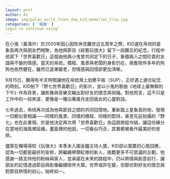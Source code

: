```yaml
---
layout: post
author: AI
image: img/palau_world_loves_day_kid_memorial_trip.jpg
categories: [ '娛樂' ]
Login to continue using"
---
```

在小鬼（黃鴻升）於2020年因心因性休克離世近五周年之際，KID選在帛琉的星象島再次與朋友們相聚，為他與節目《綜藝玩很大》留下一段難忘的紀念。行程中他寫下「世界喜歡日」這個由他與小鬼曾共同定下的日子，象徵兩人之間珍貴的友誼與不變的情感。當天的帛琉，橋樑、風景與老闆的身影仍在，兩隻陪伴多年的狗狗也依然健在，雖然已逐漸變老，但情感與回憶卻更加清晰。

9月15日，難得有半天時間讓他在帛琉灣上划槳平板（SUP），正好遇上適合紀念的時刻。KID拍下「野七世界喜歡日」的影片，並以小鬼的歌曲《地球上最無聊的下午》作為背景，讓影像與音樂交織出對好友的懷念與祝福。對他而言，這不只是工作中的一段奔波，更像是一種沿著歲月走回彼此的心靈對話。

七年過去，帛琉再次成為他與節目之間的共同回憶地。重新踏上星象島的他，發現一切都似曾相識——同樣的風景、同樣的橋樑、同樣的堅持，甚至先前拍攝的「野七」也在此重現。於是他決定再次用「世界喜歡日」為這趟旅程作結，讓這份緣分在當地的海風裡延續。畫面裡的他說，一切看似巧合，其實都被看作最美好的安排。

儘管在機場得知《玩很大》本季未入圍金鐘主持人獎，KID卻以寬廣的心態回應，認為一切都是最好的安排，將繼續帶領紅隊的新人，挑戰更多不可思議的企劃。他感謝一路支持他的粉絲與家人，並承諾在未來的路程中，仍以熱情與創意前行，讓朋友的記憶透過節目與影像繼續陪伴大眾。世界或許在變，但那份對好友的懷念與對節目熱情的初心，始終如一。